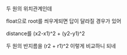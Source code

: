 두 원의 위치관계인데

float으로 root를 씌우게되면 답이 달라질 경우가 있어

distance를 (x2-x1)^2 + (y2-y1)^2

두 원의 반지름을 (r2 + r1)^2 이렇게 비교하니 되네
